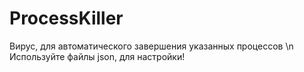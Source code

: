 # ProcessKiller
Вирус, для автоматического завершения указанных процессов \n
Используйте файлы json, для настройки!
